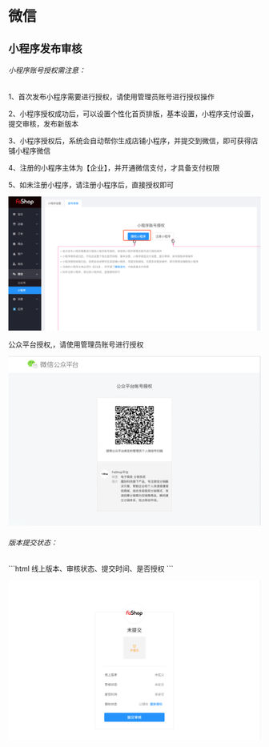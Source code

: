 # 微信
## 小程序发布审核

<h6>小程序账号授权需注意：</h6>

1、首次发布小程序需要进行授权，请使用管理员账号进行授权操作

2、小程序授权成功后，可以设置个性化首页排版，基本设置，小程序支付设置，提交审核，发布新版本

3、小程序授权后，系统会自动帮你生成店铺小程序，并提交到微信，即可获得店铺小程序微信

4、注册的小程序主体为【企业】，并开通微信支付，才具备支付权限

5、如未注册小程序，请注册小程序后，直接授权即可

![](./images/Small1_1.png)

公众平台授权,，请使用管理员账号进行授权

![](./images/Small1_2.png)

<h6>版本提交状态：</h6>
```html
线上版本、审核状态、提交时间、是否授权
```

![](./images/Small1_3.png)